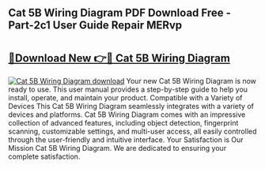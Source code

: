 ## Cat 5B Wiring Diagram PDF Download Free - Part-2c1 User Guide Repair MERvp

# <h2><a href="http://dfsqoep.blite.top/?on=Cat+5B+Wiring+Diagram">🔗Download New 👉🔴 Cat 5B Wiring Diagram</a></h2>

[![Cat 5B Wiring Diagram download](https://i.imgur.com/lujVjoI.png)](http://dfsqoep.blite.top/?on=Cat+5B+Wiring+Diagram)
Your new Cat 5B Wiring Diagram is now ready to use. This user manual provides a step-by-step guide to help you install, operate, and maintain your product. Compatible with a Variety of Devices This Cat 5B Wiring Diagram seamlessly integrates with a variety of devices and platforms. Cat 5B Wiring Diagram comes with an impressive collection of advanced features, including object detection, fingerprint scanning, customizable settings, and multi-user access, all easily controlled through the user-friendly and intuitive interface. Your Satisfaction is Our Mission Cat 5B Wiring Diagram. We are dedicated to ensuring your complete satisfaction.
